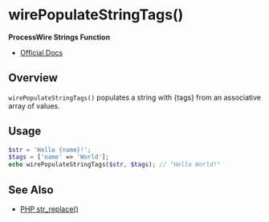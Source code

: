 # wirePopulateStringTags()

**ProcessWire Strings Function**

- [Official Docs](https://processwire.com/api/ref/wirepopulatestringtags/)

## Overview

`wirePopulateStringTags()` populates a string with {tags} from an associative array of values.

## Usage

```php
$str = 'Hello {name}!';
$tags = ['name' => 'World'];
echo wirePopulateStringTags($str, $tags); // "Hello World!"
```

## See Also
- [PHP str_replace()](https://www.php.net/manual/en/function.str-replace.php)
